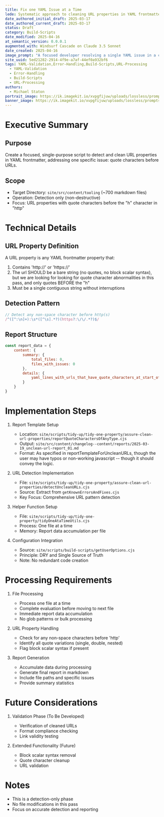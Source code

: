 ```yaml
---
title: Fix one YAML Issue at a Time
lede: Systematic approach to cleaning URL properties in YAML frontmatter
date_authored_initial_draft: 2025-03-17
date_authored_current_draft: 2025-03-17
status: Draft
category: Build-Scripts
date_modified: 2025-04-16
at_semantic_version: 0.0.0.1
augmented_with: Windsurf Cascade on Claude 3.5 Sonnet
date_created: 2025-04-16
image_prompt: "A focused developer resolving a single YAML issue in a code editor, with one highlighted error and a checklist of resolved problems. The environment is tidy, with clear visual cues of progress and attention to detail. The mood is methodical, patient, and precise."
site_uuid: 5ed21282-2914-4f9e-a7af-44ef0a932bf6
tags: YAML-Validation,Error-Handling,Build-Scripts,URL-Processing
  - YAML-Validation
  - Error-Handling
  - Build-Scripts
  - URL-Processing
authors:
  - Michael Staton
portrait_image: https://ik.imagekit.io/xvpgfijuw/uploads/lossless/prompts/data-integrity/2025-05-04_portrait_image_Fix-one-YAML-Issue-at-a-Time--alt_6e1c9780-b5b7-4b79-a349-485e12364cca_wSu68Tzws.webp
banner_image: https://ik.imagekit.io/xvpgfijuw/uploads/lossless/prompts/data-integrity/2025-05-04_banner_image_Fix-one-YAML-Issue-at-a-Time--alt_28acde99-db85-4122-8cb3-4aa6773728f4_9CyWb6rCv.webp
---
```

# Executive Summary

## Purpose
Create a focused, single-purpose script to detect and clean URL properties in YAML frontmatter, addressing one specific issue: quote characters before URLs.

## Scope
- Target Directory: `site/src/content/tooling` (~700 markdown files)
- Operation: Detection only (non-destructive)
- Focus: URL properties with quote characters before the "h" character in "http"

# Technical Details

## URL Property Definition
A URL property is any YAML frontmatter property that:
1. Contains 'http://' or 'https://'
2. The url SHOULD be a bare string (no quotes, no block scalar syntax), but we are looking for looking for quote character abnormalities in this pass, and only quotes BEFORE the "h"
3. Must be a single contiguous string without interruptions

## Detection Pattern
```javascript
// Detect any non-space character before http(s)
/^([^:\n]+):\s*([^\s].*?)(https?:\/\/.*?)$/
```

## Report Structure
```javascript
const report_data = {
    content: {
        summary: {
            total_files: 0,
            files_with_issues: 0
        },
        details: {
            yaml_lines_with_urls_that_have_quote_characters_at_start_of_value: []
        }
    }
}
```

# Implementation Steps

1. Report Template Setup
   - Location: `site/scripts/tidy-up/tidy-one-property/assure-clean-url-properties/reportQuoteCharactersOfAnyType.cjs`
   - Output: `site/src/content/changelog--content/reports/2025-03-19_unclean-url-report_01.md`
   - Format: As specified in reportTemplateForUncleanURLs, though the user may have typos or non-working javascript -- though it should convey the logic. 

2. URL Detection Implementation
   - File: `site/scripts/tidy-up/tidy-one-property/assure-clean-url-properties/detectUncleanURLs.cjs`
   - Source: Extract from `getKnownErrorsAndFixes.cjs`
   - Key Focus: Comprehensive URL pattern detection

3. Helper Function Setup
   - File: `site/scripts/tidy-up/tidy-one-property/tidyOneAtaTimeUtils.cjs`
   - Process: One file at a time
   - Memory: Report data accumulation per file

4. Configuration Integration
   - Source: `site/scripts/build-scripts/getUserOptions.cjs`
   - Principle: DRY and Single Source of Truth
   - Note: No redundant code creation

# Processing Requirements

1. File Processing
   - Process one file at a time
   - Complete evaluation before moving to next file
   - Immediate report data accumulation
   - No glob patterns or bulk processing

2. URL Property Handling
   - Check for any non-space characters before 'http'
   - Identify all quote variations (single, double, nested)
   - Flag block scalar syntax if present

3. Report Generation
   - Accumulate data during processing
   - Generate final report in markdown
   - Include file paths and specific issues
   - Provide summary statistics

# Future Considerations

1. Validation Phase (To Be Developed)
   - Verification of cleaned URLs
   - Format compliance checking
   - Link validity testing

2. Extended Functionality (Future)
   - Block scalar syntax removal
   - Quote character cleanup
   - URL validation

# Notes
- This is a detection-only phase
- No file modifications in this pass
- Focus on accurate detection and reporting